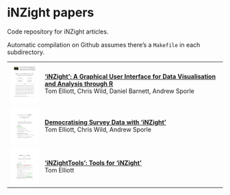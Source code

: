 
# iNZight papers

Code repository for iNZight articles.

Automatic compilation on Github assumes there’s a `Makefile` in each
subdirectory.

<table>

<tr>

<td>

<img src='figure/2021_inzight_jss.png' width='100'>

</td>

<td>

<strong><a href='2021_inzight_jss/index.pdf'>‘iNZight’: A Graphical User
Interface for Data Visualisation and Analysis through
R</a></strong><br>Tom Elliott, Chris Wild, Daniel Barnett, Andrew Sporle

</td>

</tr>

<tr>

<td>

<img src='figure/202x_democratising-surveys.png' width='100'>

</td>

<td>

<strong><a href='202x_democratising-surveys/index.pdf'>Democratising
Survey Data with ‘iNZight’</a></strong><br>Tom Elliott, Chris Wild,
Andrew Sporle

</td>

</tr>

<tr>

<td>

<img src='figure/202x_iNZightTools.png' width='100'>

</td>

<td>

<strong><a href='202x_iNZightTools/index.pdf'>‘iNZightTools’: Tools for
‘iNZight’</a></strong><br>Tom Elliott

</td>

</tr>

</table>
